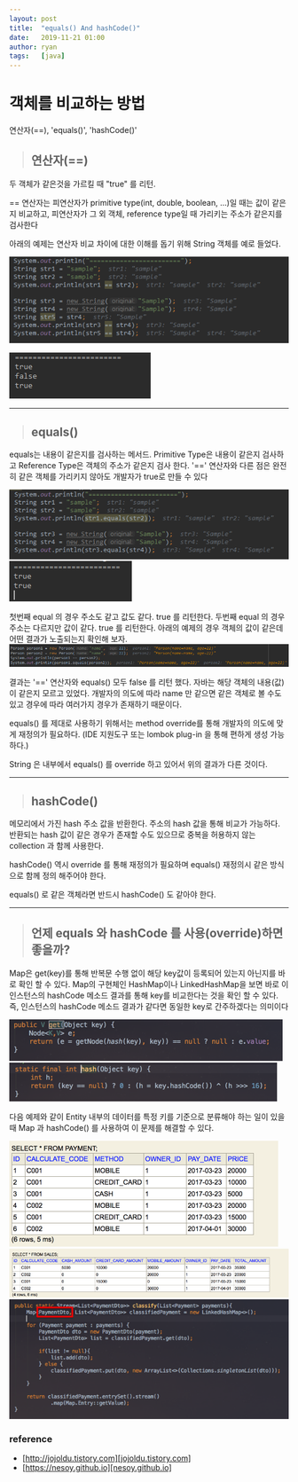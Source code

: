 ```yaml
---
layout: post
title:  "equals() And hashCode()"
date:   2019-11-21 01:00
author: ryan
tags:	[java]
---
```


# 객체를 비교하는 방법

연산자(==), 'equals()', 'hashCode()'

> ## 연산자(==)

두 객체가 같은것을 가르킬 때 "true" 를 리턴.

== 연산자는 피연산자가 primitive type(int, double, boolean, ...)일 때는 값이 같은지 비교하고, 피연산자가 그 외 객체, reference type일 때 가리키는 주소가 같은지를 검사한다

아래의 예제는 연산자 비교 차이에 대한 이해를 돕기 위해 String 객체를 예로 들었다.

![fig1. String 은 객체로 연산자 비교를 한다](/files/posts/201911/fig1.png)

![fig2. 객체에 대한 연산 결과](/files/posts/201911/fig2.png)


*****

> ## equals()

equals는 내용이 같은지를 검사하는 메서드.
Primitive Type은 내용이 같은지 검사하고 Reference Type은 객체의 주소가 같은지 검사 한다.
'==' 연산자와 다른 점은 완전히 같은 객체를 가리키지 않아도 개발자가 true로 만들 수 있다

![fig3. equal 을 이용한 비교](/files/posts/201911/fig3.png)
![fig4. equal 의 결과](/files/posts/201911/fig4.png)



첫번째 equal 의 경우 주소도 같고 값도 같다. true 를 리턴한다.
두번째 equal 의 경우 주소는 다르지만 값이 같다. true 를 리턴한다.
아래의 예제의 경우 객체의 값이 같은데 어떤 결과가 노출되는지 확인해 보자.
![fig5. 예상과는 다른 상황](/files/posts/201911/fig5.png)


결과는 '==' 연산자와 equals() 모두 false 를 리턴 했다. 
자바는 해당 객체의 내용(값) 이 같은지 모르고 있었다. 개발자의 의도에 따라 name 만 같으면 같은 객체로 볼 수도 있고 경우에 따라 여러가지 경우가 존재하기 때문이다.

equals() 를 제대로 사용하기 위해서는 method override를 통해 개발자의 의도에 맞게 재정의가 필요하다. (IDE 지원도구 또는 lombok plug-in 을 통해 편하게 생성 가능하다.)

String 은 내부에서 equals() 를 override 하고 있어서 위의 결과가 다른 것이다.


*****

> ## hashCode()

메모리에서 가진 hash 주소 값을 반환한다. 주소의 hash 값을 통해 비교가 가능하다. 반환되는 hash 값이 같은 경우가 존재할 수도 있으므로 중복을 허용하지 않는 collection 과 함께 사용한다.

hashCode() 역시 override 를 통해 재정의가 필요하며 equals() 재정의시 같은 방식으로 함께 정의 해주어야 한다. 

equals() 로 같은 객체라면 반드시 hashCode() 도 같아야 한다.


*****

> ## 언제 equals 와 hashCode 를 사용(override)하면  좋을까?

Map은 get(key)를 통해 반복문 수행 없이 해당 key값이 등록되어 있는지 아닌지를 바로 확인 할 수 있다.  Map의 구현체인 HashMap이나 LinkedHashMap을 보면 바로 이 인스턴스의 hashCode 메소드 결과를 통해 key를 비교한다는 것을 확인 할 수 있다. 즉, 인스턴스의 hashCode 메소드 결과가 같다면 동일한 key로 간주하겠다는 의미이다

![](/files/posts/201911/fig6.png)
![fig6.7. Map 구현체 내부](/files/posts/201911/fig7.png)
 

다음 예제와 같이 Entity 내부의 데이터를 특정 키를 기준으로 분류해야 하는 일이 있을때 Map 과 hashCode() 를 사용하여 이 문제를 해결할 수 있다. 

![](/files/posts/201911/fig8.png)
![](/files/posts/201911/fig9.png)
![fig8.9.10. 분류를 위한 테이블과 분류 로직](/files/posts/201911/fig10.png)
 

### reference
  * [http://jojoldu.tistory.com][jojoldu.tistory.com]  
  * [https://nesoy.github.io][nesoy.github.io]    

[jojoldu.tistory.com]: http://jojoldu.tistory.com
[nesoy.github.io]: https://nesoy.github.io
